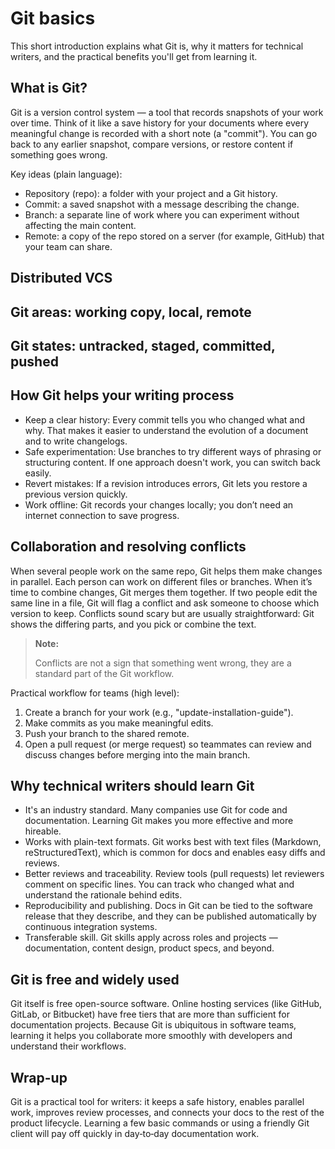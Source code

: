 # Git basics

This short introduction explains what Git is, why it matters for technical
writers, and the practical benefits you'll get from learning it.

## What is Git?

Git is a version control system — a tool that records snapshots of your work
over time. Think of it like a save history for your documents where every
meaningful change is recorded with a short note (a "commit"). You can go back to
any earlier snapshot, compare versions, or restore content if something goes
wrong.

Key ideas (plain language):

- Repository (repo): a folder with your project and a Git history.
- Commit: a saved snapshot with a message describing the change.
- Branch: a separate line of work where you can experiment without affecting the
  main content.
- Remote: a copy of the repo stored on a server (for example, GitHub) that your
  team can share.

## Distributed VCS

## Git areas: working copy, local, remote

## Git states: untracked, staged, committed, pushed

## How Git helps your writing process

- Keep a clear history: Every commit tells you who changed what and why. That
  makes it easier to understand the evolution of a document and to write
  changelogs.
- Safe experimentation: Use branches to try different ways of phrasing or
  structuring content. If one approach doesn't work, you can switch back easily.
- Revert mistakes: If a revision introduces errors, Git lets you restore a
  previous version quickly.
- Work offline: Git records your changes locally; you don’t need an internet
  connection to save progress.

## Collaboration and resolving conflicts

When several people work on the same repo, Git helps them make changes in
parallel. Each person can work on different files or branches. When it’s time to
combine changes, Git merges them together. If two people edit the same line in a
file, Git will flag a conflict and ask someone to choose which version to keep.
Conflicts sound scary but are usually straightforward: Git shows the differing
parts, and you pick or combine the text.

> **Note:**
>
> Conflicts are not a sign that something went wrong, they are a standard part
> of the Git workflow.

Practical workflow for teams (high level):

1. Create a branch for your work (e.g., "update-installation-guide").
2. Make commits as you make meaningful edits.
3. Push your branch to the shared remote.
4. Open a pull request (or merge request) so teammates can review and discuss
   changes before merging into the main branch.

## Why technical writers should learn Git

- It's an industry standard. Many companies use Git for code and documentation.
  Learning Git makes you more effective and more hireable.
- Works with plain-text formats. Git works best with text files (Markdown,
  reStructuredText), which is common for docs and enables easy diffs and
  reviews.
- Better reviews and traceability. Review tools (pull requests) let reviewers
  comment on specific lines. You can track who changed what and understand the
  rationale behind edits.
- Reproducibility and publishing. Docs in Git can be tied to the software
  release that they describe, and they can be published automatically by
  continuous integration systems.
- Transferable skill. Git skills apply across roles and projects —
  documentation, content design, product specs, and beyond.

## Git is free and widely used

Git itself is free open-source software. Online hosting services (like GitHub,
GitLab, or Bitbucket) have free tiers that are more than sufficient for
documentation projects. Because Git is ubiquitous in software teams, learning it
helps you collaborate more smoothly with developers and understand their
workflows.

## Wrap-up

Git is a practical tool for writers: it keeps a safe history, enables parallel
work, improves review processes, and connects your docs to the rest of the
product lifecycle. Learning a few basic commands or using a friendly Git client
will pay off quickly in day‑to‑day documentation work.
